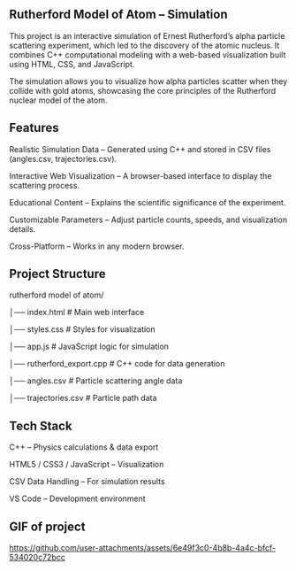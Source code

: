 
## Rutherford Model of Atom – Simulation

This project is an interactive simulation of Ernest Rutherford’s alpha particle scattering experiment, which led to the discovery of the atomic nucleus.
It combines C++ computational modeling with a web-based visualization built using HTML, CSS, and JavaScript.

The simulation allows you to visualize how alpha particles scatter when they collide with gold atoms, showcasing the core principles of the Rutherford nuclear model of the atom.


## Features

Realistic Simulation Data – Generated using C++ and stored in CSV files (angles.csv, trajectories.csv).

Interactive Web Visualization – A browser-based interface to display the scattering process.

Educational Content – Explains the scientific significance of the experiment.

Customizable Parameters – Adjust particle counts, speeds, and visualization details.

Cross-Platform – Works in any modern browser.


##  Project Structure
rutherford model of atom/

│── index.html           # Main web interface

│── styles.css           # Styles for visualization

│── app.js               # JavaScript logic for simulation

│── rutherford_export.cpp # C++ code for data generation

│── angles.csv           # Particle scattering angle data

│── trajectories.csv     # Particle path data


## Tech Stack

C++ – Physics calculations & data export

HTML5 / CSS3 / JavaScript – Visualization

CSV Data Handling – For simulation results

VS Code – Development environment


## GIF of project


https://github.com/user-attachments/assets/6e49f3c0-4b8b-4a4c-bfcf-534020c72bcc










